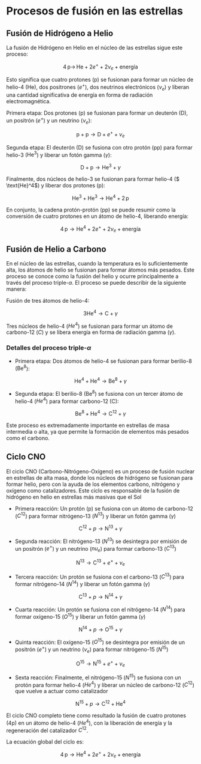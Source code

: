 # Procesos de fusión en las estrellas

## Fusión de Hidrógeno a Helio

La fusión de Hidrógeno en Helio en el núcleo de las estrellas sigue este proceso:

$$
4 \, \text{p} \rightarrow \, \text{He} + 2 e^+ + 2 \nu_e + \text{energía}
$$

Esto significa que cuatro protones (p) se fusionan para formar un núcleo de helio-4 (He), dos positrones ($e^+$), dos neutrinos electrónicos ($\nu_e$​) y liberan una cantidad significativa de energía en forma de radiación electromagnética.

Primera etapa: Dos protones (p) se fusionan para formar un deuterón (D), un positrón ($e^+$) y un neutrino ($\nu_e$):

$$
\text{p} + \text{p} \rightarrow \text{D} + e^+ + \nu_e
$$

Segunda etapa: El deuterón (D) se fusiona con otro protón (pp) para formar helio-3 ($\text{He}^3$) y liberar un fotón gamma ($\gamma$):

$$
\text{D} + \text{p} \rightarrow \text{He}^3 + \gamma
$$

Finalmente, dos núcleos de helio-3 se fusionan para formar helio-4 ($ \text{He}^4$) y liberar dos protones (p):

$$
\text{He}^3 + \text{He}^3 \rightarrow \text{He}^4 + 2 \, \text{p}
$$

En conjunto, la cadena protón-protón (pp) se puede resumir como la conversión de cuatro protones en un átomo de helio-4, liberando energía:

$$
4 \, \text{p} \rightarrow \text{He}^4 + 2 e^+ + 2 \nu_e + \text{energía}
$$

## Fusión de Helio a Carbono

En el núcleo de las estrellas, cuando la temperatura es lo suficientemente alta, los átomos de helio se fusionan para formar átomos más pesados. Este proceso se conoce como la fusión del helio y ocurre principalmente a través del proceso $\text{triple-}\alpha$. El proceso se puede describir de la siguiente manera:

Fusión de tres átomos de helio-4:

$$ 3\text{He}^4 \rightarrow \text{C} + \gamma $$

Tres núcleos de helio-4 ($He^4$) se fusionan para formar un átomo de carbono-12 ($C$) y se libera energía en forma de radiación gamma ($\gamma$).

### Detalles del proceso $\text{triple-}\alpha$

- Primera etapa: Dos átomos de helio-4 se fusionan para formar berilio-8 ($\text{Be}^8$):

$$ \text{He}^4 + \text{He}^4 \rightarrow \text{Be}^8 + \gamma $$

- Segunda etapa: El berilio-8 ($\text{Be}^8$) se fusiona con un tercer átomo de helio-4 ($He^4$) para formar carbono-12 ($\text{C}$):

$$ \text{Be}^8 + \text{He}^4 \rightarrow \text{C}^{12} + \gamma $$

Este proceso es extremadamente importante en estrellas de masa intermedia o alta, ya que permite la formación de elementos más pesados como el carbono.

## Ciclo CNO

El ciclo CNO (Carbono-Nitrógeno-Oxígeno) es un proceso de fusión nuclear en estrellas de alta masa, donde los núcleos de hidrógeno se fusionan para formar helio, pero con la ayuda de los elementos carbono, nitrógeno y oxígeno como catalizadores. Este ciclo es responsable de la fusión de hidrógeno en helio en estrellas más masivas que el Sol

- Primera reacción: Un protón (p) se fusiona con un átomo de carbono-12 ($C^{12}$) para formar nitrógeno-13 ($N^{13}$) y liberar un fotón gamma ($\gamma$)

$$\text{C}^{12} + p \rightarrow \text{N}^{13} + \gamma$$

- Segunda reacción: El nitrógeno-13 ($N^{13}$) se desintegra por emisión de un positrón ($e^+$) y un neutrino ($nu_e$​) para formar carbono-13 ($C^{13}$)

$$ \text{N}^{13} \rightarrow \text{C}^{13} + e^+ + \nu_e $$

- Tercera reacción: Un protón se fusiona con el carbono-13 ($C^{13}$) para formar nitrógeno-14 ($N^{14}$) y liberar un fotón gamma ($\gamma$)

$$ \text{C}^{13} + p \rightarrow \text{N}^{14} + \gamma $$

- Cuarta reacción: Un protón se fusiona con el nitrógeno-14 ($N^{14}$) para formar oxígeno-15 ($O^{15}$) y liberar un fotón gamma ($\gamma$)

$$ \text{N}^{14} + p \rightarrow \text{O}^{15} + \gamma $$

- Quinta reacción: El oxígeno-15 ($O^{15}$) se desintegra por emisión de un positrón ($e^+$) y un neutrino ($\nu_e$) para formar nitrógeno-15 ($N^{15}$)

$$ \text{O}^{15} \rightarrow \text{N}^{15} + e^+ + \nu_e $$

- Sexta reacción: Finalmente, el nitrógeno-15 ($N^{15}$) se fusiona con un protón para formar helio-4 ($He^4$) y liberar un núcleo de carbono-12 ($C^{12}$) que vuelve a actuar como catalizador

$$ \text{N}^{15} + p \rightarrow \text{C}^{12} + \text{He}^4 $$

El ciclo CNO completo tiene como resultado la fusión de cuatro protones (4p) en un átomo de helio-4 ($He^4$), con la liberación de energía y la regeneración del catalizador $C^{12}$.

La ecuación global del ciclo es:

$$ 4 \, \text{p} \rightarrow \text{He}^4 + 2 e^+ + 2 \nu_e + \text{energía} $$
